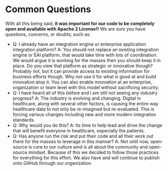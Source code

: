 # Common Questions

With all this being said, <b>it was important for our code to be completely open and available with Apache 2 License!!</b>
We are sure you have questions, concerns, or doubts; such as:

* Q: I already have an integration engine or enterprise application integration platform?
  A: You should not replace an existing integration engine or EAI platform, that would take time with lots of coordination. We would argue it is working for the
  masses then you should keep it in place. Do you view that platform as strategic or innovative though? Probably not, but
  it can provide access to existing information for business efforts though. Why not use it for what is good at and build
  innovation atop it. You can also enable innovation at an enterprise, organization or team level with this model without
  sacrificing security.
* Q: I have heard all of this before and I am still not seeing any industry progress? A: The industry is evolving and changing.
  Digital in healthcare, along with several other factors, is causing the entire way healthcare data to not only be
  re-imagined but re-evaluated. This is forcing various changes including
  new and more modern integration standards.
* Q: Why would you do this? A: Its time to help lead and drive the change that will benefit everyone in healthcare, especially the patients.
* Q: Has anyone run the risk and put their code and all their work out there for the masses to leverage in this manner? A: Not until now, open-source is core to our culture amd is all about the community and open-source mindset. Because of this we decided to follow those practices for everything for this effort. We also have and will continue to publish onto GitHub through our organization.
